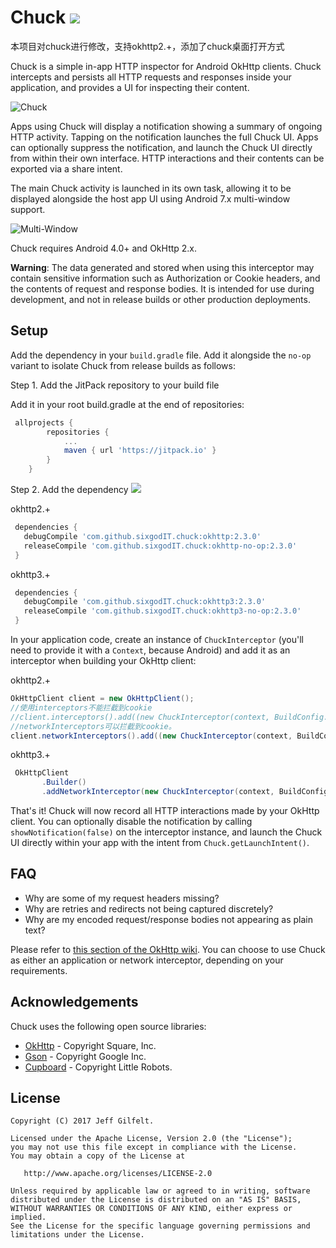 Chuck
[![](https://jitpack.io/v/sixgodIT/chuck.svg)](https://jitpack.io/#sixgodIT/chuck)
=====
本项目对chuck进行修改，支持okhttp2.+，添加了chuck桌面打开方式

Chuck is a simple in-app HTTP inspector for Android OkHttp clients. Chuck intercepts and persists all HTTP requests and responses inside your application, and provides a UI for inspecting their content.

![Chuck](assets/chuck.gif)

Apps using Chuck will display a notification showing a summary of ongoing HTTP activity. Tapping on the notification launches the full Chuck UI. Apps can optionally suppress the notification, and launch the Chuck UI directly from within their own interface. HTTP interactions and their contents can be exported via a share intent.

The main Chuck activity is launched in its own task, allowing it to be displayed alongside the host app UI using Android 7.x multi-window support.

![Multi-Window](assets/multiwindow.gif)

Chuck requires Android 4.0+ and OkHttp 2.x.

**Warning**: The data generated and stored when using this interceptor may contain sensitive information such as Authorization or Cookie headers, and the contents of request and response bodies. It is intended for use during development, and not in release builds or other production deployments.

Setup
-----

Add the dependency in your `build.gradle` file. Add it alongside the `no-op` variant to isolate Chuck from release builds as follows:

Step 1. Add the JitPack repository to your build file

Add it in your root build.gradle at the end of repositories:

```gradle
 allprojects {
 		repositories {
 			...
 			maven { url 'https://jitpack.io' }
 		}
 	}
```
Step 2. Add the dependency [![](https://jitpack.io/v/sixgodIT/chuck.svg)](https://jitpack.io/#sixgodIT/chuck)

okhttp2.+
```gradle
 dependencies {
   debugCompile 'com.github.sixgodIT.chuck:okhttp:2.3.0'
   releaseCompile 'com.github.sixgodIT.chuck:okhttp-no-op:2.3.0'
 }
```
okhttp3.+
```gradle
 dependencies {
   debugCompile 'com.github.sixgodIT.chuck:okhttp3:2.3.0'
   releaseCompile 'com.github.sixgodIT.chuck:okhttp3-no-op:2.3.0'
 }
```

In your application code, create an instance of `ChuckInterceptor` (you'll need to provide it with a `Context`, because Android) and add it as an interceptor when building your OkHttp client:

okhttp2.+
```java
OkHttpClient client = new OkHttpClient();
//使用interceptors不能拦截到cookie
//client.interceptors().add((new ChuckInterceptor(context, BuildConfig.APPLICATION_ID));
//networkInterceptors可以拦截到cookie。
client.networkInterceptors().add((new ChuckInterceptor(context, BuildConfig.APPLICATION_ID));
```
okhttp3.+
```java
 OkHttpClient
       .Builder()
       .addNetworkInterceptor(new ChuckInterceptor(context, BuildConfig.APPLICATION_ID))
```
That's it! Chuck will now record all HTTP interactions made by your OkHttp client. You can optionally disable the notification by calling `showNotification(false)` on the interceptor instance, and launch the Chuck UI directly within your app with the intent from `Chuck.getLaunchIntent()`.

FAQ
---

- Why are some of my request headers missing?
- Why are retries and redirects not being captured discretely?
- Why are my encoded request/response bodies not appearing as plain text?

Please refer to [this section of the OkHttp wiki](https://github.com/square/okhttp/wiki/Interceptors#choosing-between-application-and-network-interceptors). You can choose to use Chuck as either an application or network interceptor, depending on your requirements.

Acknowledgements
----------------

Chuck uses the following open source libraries:

- [OkHttp](https://github.com/square/okhttp) - Copyright Square, Inc.
- [Gson](https://github.com/google/gson) - Copyright Google Inc.
- [Cupboard](https://bitbucket.org/littlerobots/cupboard) - Copyright Little Robots.

License
-------

    Copyright (C) 2017 Jeff Gilfelt.

    Licensed under the Apache License, Version 2.0 (the "License");
    you may not use this file except in compliance with the License.
    You may obtain a copy of the License at

       http://www.apache.org/licenses/LICENSE-2.0

    Unless required by applicable law or agreed to in writing, software
    distributed under the License is distributed on an "AS IS" BASIS,
    WITHOUT WARRANTIES OR CONDITIONS OF ANY KIND, either express or implied.
    See the License for the specific language governing permissions and
    limitations under the License.
